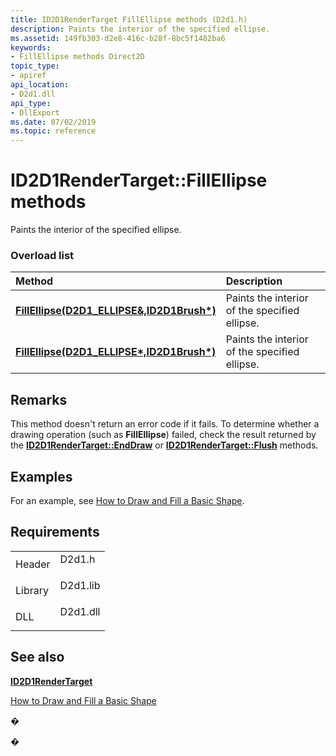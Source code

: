 ```yaml
---
title: ID2D1RenderTarget FillEllipse methods (D2d1.h)
description: Paints the interior of the specified ellipse.
ms.assetid: 149fb303-d2e8-416c-b28f-8bc5f1482ba6
keywords:
- FillEllipse methods Direct2D
topic_type:
- apiref
api_location:
- D2d1.dll
api_type:
- DllExport
ms.date: 07/02/2019
ms.topic: reference
---
```


# ID2D1RenderTarget::FillEllipse methods

Paints the interior of the specified ellipse.

### Overload list



| Method                                                                                                             | Description                                               |
|:-------------------------------------------------------------------------------------------------------------------|:----------------------------------------------------------|
| [**FillEllipse(D2D1\_ELLIPSE&,ID2D1Brush\*)**](/windows/win32/api/d2d1/nf-d2d1-id2d1rendertarget-fillellipse(constd2d1_ellipse__id2d1brush))  | Paints the interior of the specified ellipse. <br/> |
| [**FillEllipse(D2D1\_ELLIPSE\*,ID2D1Brush\*)**](/windows/win32/api/d2d1/nf-d2d1-id2d1rendertarget-fillellipse(constd2d1_ellipse__id2d1brush)) | Paints the interior of the specified ellipse. <br/> |



## Remarks

This method doesn't return an error code if it fails. To determine whether a drawing operation (such as **FillEllipse**) failed, check the result returned by the [**ID2D1RenderTarget::EndDraw**](/windows/win32/api/d2d1/nf-d2d1-id2d1rendertarget-enddraw) or [**ID2D1RenderTarget::Flush**](/windows/win32/api/d2d1/nf-d2d1-id2d1rendertarget-flush) methods.

## Examples

For an example, see [How to Draw and Fill a Basic Shape](how-to-draw-an-ellipse.md).

## Requirements



|                    |                                                                                     |
|--------------------|-------------------------------------------------------------------------------------|
| Header<br/>  | <dl> <dt>D2d1.h</dt> </dl>   |
| Library<br/> | <dl> <dt>D2d1.lib</dt> </dl> |
| DLL<br/>     | <dl> <dt>D2d1.dll</dt> </dl> |



## See also

<dl> <dt>

[**ID2D1RenderTarget**](/windows/win32/api/d2d1/nn-d2d1-id2d1rendertarget)
</dt> <dt>

[How to Draw and Fill a Basic Shape](how-to-draw-an-ellipse.md)
</dt> </dl>

�

�